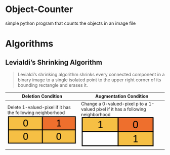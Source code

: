 # Object-Counter
simple python program that counts the objects in an image file

# Algorithms
## Levialdi’s Shrinking Algorithm

> Levialdi’s shrinking algorithm shrinks every connected component in a binary image to a single isolated point to the upper right corner of its bounding rectangle and erases it.

Deletion Condition | Augmentation Condition
------------------ | ----------------------
Delete 1-valued-pixel if it has the following neighborhood ![Levialdi Deletion](https://raw.githubusercontent.com/erdaldogan/Object-Counter/master/docs/levdel.png)|  Change a 0-valued-pixel p to a 1-valued pixel if it has a following neighborhood ![Levialdi Augmentation](https://raw.githubusercontent.com/erdaldogan/Object-Counter/master/docs/levaug.png)


